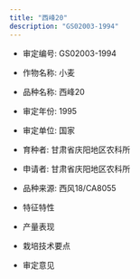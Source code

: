 ```yaml
---
title: "西峰20"
description: "GS02003-1994"
---
```

* 审定编号:  GS02003-1994

*  作物名称:  小麦

*  品种名称:  西峰20

*  审定年份:  1995

*  审定单位:  国家

* 育种者:  甘肃省庆阳地区农科所

*  申请者:  甘肃省庆阳地区农科所

*  品种来源:  西风18/CA8055

*  特征特性


*  产量表现


*  栽培技术要点


*  审定意见

